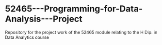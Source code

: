 # 52465---Programming-for-Data-Analysis---Project
Repository for the project work of the 52465 module relating to the H Dip. in Data Analytics course
